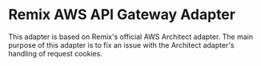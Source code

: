 # Remix AWS API Gateway Adapter

This adapter is based on Remix's official AWS Architect adapter. The main purpose of this adapter is to fix an issue with the Architect adapter's handling of request cookies.
